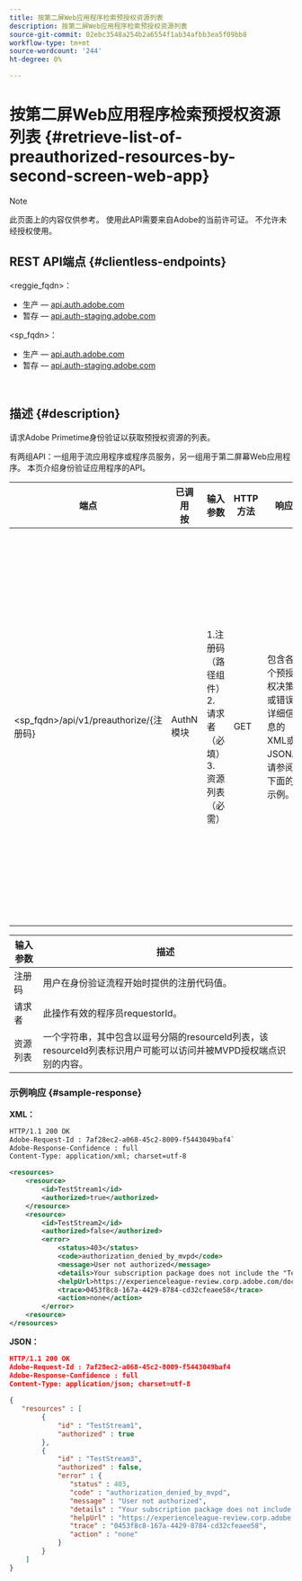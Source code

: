 ```yaml
---
title: 按第二屏Web应用程序检索预授权资源列表
description: 按第二屏Web应用程序检索预授权资源列表
source-git-commit: 02ebc3548a254b2a6554f1ab34afbb3ea5f09bb8
workflow-type: tm+mt
source-wordcount: '244'
ht-degree: 0%

---
```


# 按第二屏Web应用程序检索预授权资源列表 {#retrieve-list-of-preauthorized-resources-by-second-screen-web-app}

>[!NOTE]
>
>此页面上的内容仅供参考。 使用此API需要来自Adobe的当前许可证。 不允许未经授权使用。

## REST API端点 {#clientless-endpoints}

&lt;reggie_fqdn>：

* 生产 —  [api.auth.adobe.com](http://api.auth.adobe.com/)
* 暂存 —  [api.auth-staging.adobe.com](http://api.auth-staging.adobe.com/)

&lt;sp_fqdn>：

* 生产 —  [api.auth.adobe.com](http://api.auth.adobe.com/)
* 暂存 —  [api.auth-staging.adobe.com](http://api.auth-staging.adobe.com/)

</br>

## 描述 {#description}

请求Adobe Primetime身份验证以获取预授权资源的列表。

有两组API：一组用于流应用程序或程序员服务，另一组用于第二屏幕Web应用程序。 本页介绍身份验证应用程序的API。


| 端点 | 已调用  </br>按 | 输入   </br>参数 | HTTP  </br>方法 | 响应 | HTTP  </br>响应 |
| --- | --- | --- | --- | --- | --- |
| &lt;sp_fqdn>/api/v1/preauthorize/{注册码} | AuthN模块 | 1.注册码  </br>    （路径组件）</br>2.  请求者（必填）</br>3.  资源列表（必需） | GET | 包含各个预授权决策或错误详细信息的XML或JSON。 请参阅下面的示例。 | 200 — 成功</br></br>400 — 错误请求</br></br>401 — 未授权</br></br>405 — 不允许使用该方法  </br></br>412 — 先决条件失败</br></br>500 — 内部服务器错误 |



| 输入参数 | 描述 |
| ----------------- | ------------------------------------------------------------------------------------------------------------------------------------------------------------------------------ |
| 注册码 | 用户在身份验证流程开始时提供的注册代码值。 |
| 请求者 | 此操作有效的程序员requestorId。 |
| 资源列表 | 一个字符串，其中包含以逗号分隔的resourceId列表，该resourceId列表标识用户可能可以访问并被MVPD授权端点识别的内容。 |


### 示例响应 {#sample-response}

**XML：**

```XML
HTTP/1.1 200 OK
Adobe-Request-Id : 7af28ec2-a068-45c2-8009-f5443049baf4`
Adobe-Response-Confidence : full
Content-Type: application/xml; charset=utf-8

<resources>
    <resource>
        <id>TestStream1</id>
        <authorized>true</authorized>
    </resource>
    <resource>
        <id>TestStream2</id>
        <authorized>false</authorized>  
        <error>
            <status>403</status>
            <code>authorization_denied_by_mvpd</code>
            <message>User not authorized</message>
            <details>Your subscription package does not include the "TestStream3" channel.</details>
            <helpUrl>https://experienceleague-review.corp.adobe.com/docs/primetime/authentication/auth-features/error-reportn/enhanced-error-codes.html#error-codes</helpUrl>
            <trace>0453f8c8-167a-4429-8784-cd32cfeaee58</trace>
            <action>none</action>
        </error>
    <resource>
</resources>
```

**JSON：**

```JSON
HTTP/1.1 200 OK
Adobe-Request-Id : 7af28ec2-a068-45c2-8009-f5443049baf4
Adobe-Response-Confidence : full
Content-Type: application/json; charset=utf-8
 
{
   "resources" : [
        {
            "id" : "TestStream1",
            "authorized" : true
        },
        {
            "id" : "TestStream3",
            "authorized" : false,
            "error" : {
               "status" : 403,
               "code" : "authorization_denied_by_mvpd",
               "message" : "User not authorized",
               "details" : "Your subscription package does not include the "TestStream3" channel.",
               "helpUrl" : "https://experienceleague-review.corp.adobe.com/docs/primetime/authentication/auth-features/error-reportn/enhanced-error-codes.html#error-codes",
               "trace" : "0453f8c8-167a-4429-8784-cd32cfeaee58",
               "action" : "none"
            }
        } 
    ]
}
```
